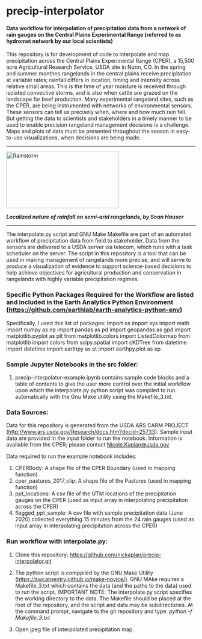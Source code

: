 # precip-interpolator

#### Data workflow for interpolation of precipitation data from a network of rain gauges on the Central Plains Experimental Range (referred to as hydromet network by our local scientists)

This repository is for development of code to interpolate and map precipitation across the Central Plains Experimental Range (CPER), a 15,500 acre Agricultural Research Service, USDA site in Nunn, CO. In the spring and summer monthes rangelands in the central plains receive precipitation at variable rates; rainfall differs in location, timing and intensity across relative small areas.  This is the time of year moisture is received through isolated convective storms, and is also when cattle are grazed on the landscape for beef production.  Many experimental rangeland sites, such as the CPER, are being instrumented with networks of environmental sensors.   These sensors can tell us precisely when, where and how much rain fell.  But getting the data to scientists and stakeholders in a timely manner to be used to enable precision rangeland management decisions is a challenge.  Maps and plots of data must be presented throughout the season in easy-to-use visualizations, when decisions are being made.

***
<img src="https://mountainscholar.org/bitstream/handle/10217/84527/NRELSGSL_Storm_CSH.jpg?sequence=1&isAllowed=y" alt="Rainstorm" title="Rainstorm" width="300" height="150" /> 

***Localized nature of rainfall on semi-arid rangelands, by Sean Hauser***
***
The interpolate.py script and GNU Make Makefile are part of an automated workflow of precipitation data from field to stakeholder.  Data from the sensors are delivered to a USDA server via telecom, which runs with a task scheduler on the server.  The script in this repository is a tool that can be used in making management of rangelands more precise, and will serve to produce a visualization of evidence to support science-based decisions to help achieve objectives for agricultural production and conservation in rangelands with highly variable precipitation regimes.  

### Specific Python Packages Required for the Workflow are listed and included in the Earth Analytics Python Environment (https://github.com/earthlab/earth-analytics-python-env)

Specifically, I used this list of packages:
import os
import sys
import math
import numpy as np
import pandas as pd
import geopandas as gpd
import matplotlib.pyplot as plt
from matplotlib.colors import ListedColormap
from matplotlib import colors
from scipy.spatial import cKDTree
from datetime import datetime
import earthpy as et
import earthpy.plot as ep
 
 
 ### Sample Jupyter Notebooks in the src folder:
 
 1. precip-interpolator-example.ipynb contains sample code blocks and a table of contents to give the user more control over the initial workflow upon which the interpolate.py python script was compiled to run automatically with the Gnu Make utility using the Makefile_3.txt. 
 
 
 ### Data Sources:

Data for this repository is generated from the USDA ARS CARM PROJECT (http://www.ars.usda.gov/Research/docs.htm?docid=25733). Sample input data are provided in the input folder to run the notebook.  Information is available from the CPER; please contact <a href="mailto:Nicole.Kaplan@usda.gov">Nicole.Kaplan@usda.gov</a>

Data required to run the example notebook includes:

1. CPERBody: A shape file of the CPER Boundary (used in mapping function)
2. cper_pastures_2017_clip: A shape file of the Pastures (used in mapping function)
3. ppt_locations: A csv file of the UTM locations of the precipitation gauges on the CPER (used as input array in interpolating precipitation across the CPER)
4. flagged_ppt_sample: A csv file with sample precipitation data (June 2020) collected everything 15 minutes from the 24 rain gauges (used as input array in interpolating precipitation across the CPER)


 
 ### Run workflow with interpolate.py:
 
1. Clone this repository: https://github.com/nickaplan/precip-interpolator.git

2. The python script is comppiled by the GNU Make Utility (https://swcarpentry.github.io/make-novice/).  GNU MAke requires a Makefile_3.txt which contains the data (and the paths to the data) used to run the script.  IMPORTANT NOTE: The interpolate.py script specifies the working directory to the data.  The Makefile should be placed at the root of the repository, and the script and data may be subdirectories. At the command prompt, navigate to the git repository and type: *python -f Makefile_3.txt*

3. Open jpeg file of interpolated precipitation map.
